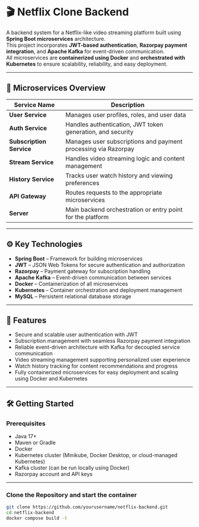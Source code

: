 # 🎬 Netflix Clone Backend

A backend system for a Netflix-like video streaming platform built using **Spring Boot microservices** architecture.  
This project incorporates **JWT-based authentication**, **Razorpay payment integration**, and **Apache Kafka** for event-driven communication.  
All microservices are **containerized using Docker** and **orchestrated with Kubernetes** to ensure scalability, reliability, and easy deployment.

---

## 🧱 Microservices Overview

| Service Name           | Description                                                         |
|------------------------|---------------------------------------------------------------------|
| **User Service**       | Manages user profiles, roles, and user data                         |
| **Auth Service**       | Handles authentication, JWT token generation, and security          |
| **Subscription Service** | Manages user subscriptions and payment processing via Razorpay    |
| **Stream Service**     | Handles video streaming logic and content management                |
| **History Service**    | Tracks user watch history and viewing preferences                   |
| **API Gateway**        | Routes requests to the appropriate microservices                    |
| **Server**             | Main backend orchestration or entry point for the platform          |

---

## ⚙️ Key Technologies

- **Spring Boot** – Framework for building microservices
- **JWT** – JSON Web Tokens for secure authentication and authorization
- **Razorpay** – Payment gateway for subscription handling
- **Apache Kafka** – Event-driven communication between services
- **Docker** – Containerization of all microservices
- **Kubernetes** – Container orchestration and deployment management
- **MySQL** – Persistent relational database storage

---

## 🚀 Features

- Secure and scalable user authentication with JWT
- Subscription management with seamless Razorpay payment integration
- Reliable event-driven architecture with Kafka for decoupled service communication
- Video streaming management supporting personalized user experience
- Watch history tracking for content recommendations and progress
- Fully containerized microservices for easy deployment and scaling using Docker and Kubernetes

---

## 🛠️ Getting Started

### Prerequisites

- Java 17+
- Maven or Gradle
- Docker
- Kubernetes cluster (Minikube, Docker Desktop, or cloud-managed Kubernetes)
- Kafka cluster (can be run locally using Docker)
- Razorpay account and API keys

---

### Clone the Repository and start the container

```bash
git clone https://github.com/yourusername/netflix-backend.git
cd netflix-backend
docker compose build -t

